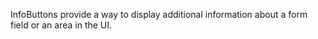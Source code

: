 InfoButtons provide a way to display additional information about a form field or an area in the UI.
